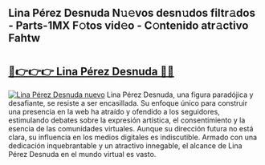 ## Lina Pérez Desnuda N𝚞𝚎vos desn𝚞dos filtr𝚊dos - Parts-1MX F𝚘tos vid𝚎o - C𝚘ntenido atr𝚊ctivo Fahtw

# <h2><a href="http://mbaiio.tromn.icu/?c=Lina+P%c3%a9rez+Desnuda">🔗👉👉👉 Lina Pérez Desnuda 🔗🔗</a></h2>

[![Lina Pérez Desnuda nuevo](https://i.imgur.com/pEAQMta.gif)](http://mbaiio.tromn.icu/?c=Lina+P%c3%a9rez+Desnuda)
Lina Pérez Desnuda, una figura paradójica y desafiante, se resiste a ser encasillada. Su enfoque único para construir una presencia en la web ha atraído y ofendido a los seguidores, estimulando debates sobre la expresión artística, el consentimiento y la esencia de las comunidades virtuales. Aunque su dirección futura no está clara, su influencia en los medios digitales es indiscutible. Armado con una dedicación inquebrantable y un atractivo innegable, el alcance de Lina Pérez Desnuda en el mundo virtual es vasto.
